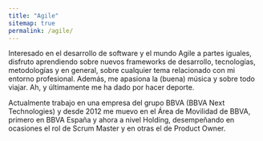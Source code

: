 ```yaml
---
title: "Agile"
sitemap: true
permalink: /agile/
---
```


Interesado en el desarrollo de software y el mundo Agile a partes iguales, disfruto aprendiendo sobre nuevos frameworks de desarrollo, tecnologías, metodologías y en general, sobre cualquier tema relacionado con mi entorno profesional. Además, me apasiona la (buena) música y sobre todo viajar. Ah, y últimamente me ha dado por hacer deporte.

Actualmente trabajo en una empresa del grupo BBVA (BBVA Next Technologies) y desde 2012 me muevo en el Área de Movilidad de BBVA, primero en BBVA España y ahora a nivel Holding, desempeñando en ocasiones el rol de Scrum Master y en otras el de Product Owner.